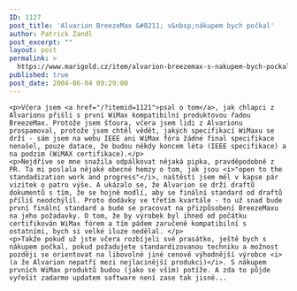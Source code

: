 ```yaml
---
ID: 1127
post_title: 'Alvarion BreezeMax &#8211; s&nbsp;nákupem bych počkal'
author: Patrick Zandl
post_excerpt: ""
layout: post
permalink: >
  https://www.marigold.cz/item/alvarion-breezemax-s-nakupem-bych-pockal
published: true
post_date: 2004-06-04 09:29:00
---
```

	<p>Včera jsem <a href="/?itemid=1121">psal o tom</a>, jak chlapci z Alvarionu přišli s první WiMax kompatibilní produktovou řadou BreezeMax. Protože jsem šťoura, včera jsem lidi z Alvarionu prospamoval, protože jsem chtěl vědět, jakých specifikací WiMaxu se drží - sám jsem na webu IEEE ani WiMax fóra žádné final specifikace nenašel, pouze datace, že budou někdy koncem léta (IEEE specifikace) a na podzim (WiMAX certifikace).</p>
	<p>Nejdříve se mne snažila odpálkovat nějaká pipka, pravděpodobně z PR. Ta mi poslala nějaké obecné hemzy o tom, jak jsou <i>"open to the standadization work and progress"</i>, naštěstí jsem měl v kapse pár vizitek o patro výše. A ukázalo se, že Alvarion se drží draftů dokumentů s tím, že se hojně modlí, aby se finální standard od draftů příliš neodchýlil. Proto dodávky ve třetím kvartále - to už snad bude první finální standard a bude se pracovat na přizpůsobení BreezeMaxu na jeho požadavky. O tom, že by výrobek byl ihned od počátku certifikován WiMax fórem a tím pádem zaručeně kompatibilní s ostatními, bych si velké iluze nedělal. </p>
	<p>Takže pokud už jste včera rozbíjeli své prasátko, ještě bych s nákupem počkal, pokud požadujete standardizovanou techniku a možnost později se orientovat na libovolné jiné cenově výhodnější výrobce <i>(a že Alvarion nepatří mezi nejlacinější produkci)</i>. S nákupem prvních WiMax produktů budou (jako se vším) potíže. A zda to půjde vyřešit zadarmo updatem software není zase tak jisné...
</p>